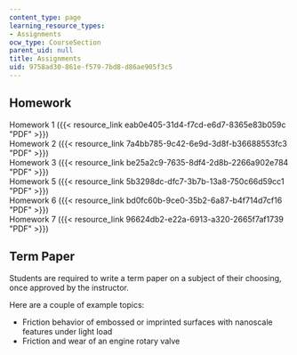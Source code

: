 ```yaml
---
content_type: page
learning_resource_types:
- Assignments
ocw_type: CourseSection
parent_uid: null
title: Assignments
uid: 9758ad30-861e-f579-7bd8-d86ae905f3c5
---
```


Homework
--------

Homework 1 ({{< resource_link eab0e405-31d4-f7cd-e6d7-8365e83b059c "PDF" >}})  
Homework 2 ({{< resource_link 7a4bb785-9c42-6e9d-3d8f-b36688553fc3 "PDF" >}})  
Homework 3 ({{< resource_link be25a2c9-7635-8df4-2d8b-2266a902e784 "PDF" >}})  
Homework 5 ({{< resource_link 5b3298dc-dfc7-3b7b-13a8-750c66d59cc1 "PDF" >}})  
Homework 6 ({{< resource_link bd0fc60b-9ce0-35b2-6a87-b4f714d7cf16 "PDF" >}})  
Homework 7 ({{< resource_link 96624db2-e22a-6913-a320-2665f7af1739 "PDF" >}})

Term Paper
----------

Students are required to write a term paper on a subject of their choosing, once approved by the instructor.

Here are a couple of example topics:

*   Friction behavior of embossed or imprinted surfaces with nanoscale features under light load
*   Friction and wear of an engine rotary valve